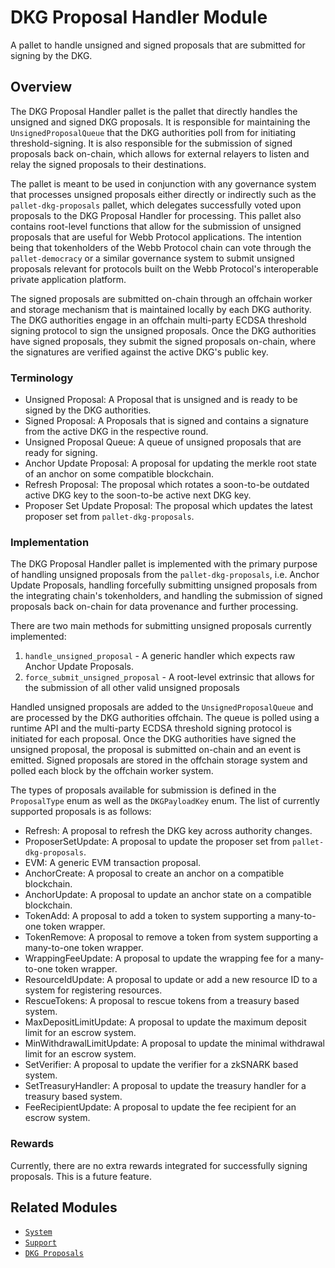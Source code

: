  # DKG Proposal Handler Module

 A pallet to handle unsigned and signed proposals that are submitted for signing by the DKG.

 ## Overview

 The DKG Proposal Handler pallet is the pallet that directly handles the unsigned and
 signed DKG proposals. It is responsible for maintaining the `UnsignedProposalQueue` that the
 DKG authorities poll from for initiating threshold-signing. It is also responsible for the
 submission of signed proposals back on-chain, which allows for external relayers to listen and
 relay the signed proposals to their destinations.

 The pallet is meant to be used in conjunction with any governance system that processes
 unsigned proposals either directly or indirectly such as the `pallet-dkg-proposals` pallet,
 which delegates successfully voted upon proposals to the DKG Proposal Handler for processing.
 This pallet also contains root-level functions that allow for the submission of unsigned
 proposals that are useful for Webb Protocol applications. The intention being that tokenholders
 of the Webb Protocol chain can vote through the `pallet-democracy` or a similar governance
 system to submit unsigned proposals relevant for protocols built on the Webb Protocol's
 interoperable private application platform.

 The signed proposals are submitted on-chain through an offchain worker and storage mechanism
 that is maintained locally by each DKG authority. The DKG authorities engage in an offchain
 multi-party ECDSA threshold signing protocol to sign the unsigned proposals. Once the DKG
 authorities have signed proposals, they submit the signed proposals on-chain, where the
 signatures are verified against the active DKG's public key.

 ### Terminology

 - Unsigned Proposal: A Proposal that is unsigned and is ready to be signed by the DKG
   authorities.
 - Signed Proposal: A Proposals that is signed and contains a signature from the active DKG in
   the respective round.
 - Unsigned Proposal Queue: A queue of unsigned proposals that are ready for signing.
 - Anchor Update Proposal: A proposal for updating the merkle root state of an anchor on some
   compatible blockchain.
 - Refresh Proposal: The proposal which rotates a soon-to-be outdated active DKG key to the
   soon-to-be active next DKG key.
 - Proposer Set Update Proposal: The proposal which updates the latest proposer set from
   `pallet-dkg-proposals`.

 ### Implementation

 The DKG Proposal Handler pallet is implemented with the primary purpose of handling unsigned
 proposals from the `pallet-dkg-proposals`, i.e. Anchor Update Proposals, handling forcefully
 submitting unsigned proposals from the integrating chain's tokenholders, and handling the
 submission of signed proposals back on-chain for data provenance and further processing.

 There are two main methods for submitting unsigned proposals currently implemented:
 1. `handle_unsigned_proposal` - A generic handler which expects raw Anchor Update Proposals.
 2. `force_submit_unsigned_proposal` - A root-level extrinsic that allows for the submission of
 all other valid unsigned proposals

 Handled unsigned proposals are added to the `UnsignedProposalQueue` and are processed by the DKG
 authorities offchain. The queue is polled using a runtime API and the multi-party ECDSA
 threshold signing protocol is initiated for each proposal. Once the DKG authorities have signed
 the unsigned proposal, the proposal is submitted on-chain and an event is emitted.
 Signed proposals are stored in the offchain storage system and polled each block by the offchain
 worker system.

 The types of proposals available for submission is defined in the `ProposalType` enum as well as
 the `DKGPayloadKey` enum. The list of currently supported proposals is as follows:
 - Refresh: A proposal to refresh the DKG key across authority changes.
 - ProposerSetUpdate: A proposal to update the proposer set from `pallet-dkg-proposals`.
 - EVM: A generic EVM transaction proposal.
 - AnchorCreate: A proposal to create an anchor on a compatible blockchain.
 - AnchorUpdate: A proposal to update an anchor state on a compatible blockchain.
 - TokenAdd: A proposal to add a token to system supporting a many-to-one token wrapper.
 - TokenRemove: A proposal to remove a token from system supporting a many-to-one token wrapper.
 - WrappingFeeUpdate: A proposal to update the wrapping fee for a many-to-one token wrapper.
 - ResourceIdUpdate: A proposal to update or add a new resource ID to a system for registering
   resources.
 - RescueTokens: A proposal to rescue tokens from a treasury based system.
 - MaxDepositLimitUpdate: A proposal to update the maximum deposit limit for an escrow system.
 - MinWithdrawalLimitUpdate: A proposal to update the minimal withdrawal limit for an escrow
   system.
 - SetVerifier: A proposal to update the verifier for a zkSNARK based system.
 - SetTreasuryHandler: A proposal to update the treasury handler for a treasury based system.
 - FeeRecipientUpdate: A proposal to update the fee recipient for an escrow system.

 ### Rewards

 Currently, there are no extra rewards integrated for successfully signing proposals. This is a
 future feature.

 ## Related Modules

 * [`System`](https://github.com/paritytech/substrate/tree/master/frame/system)
 * [`Support`](https://github.com/paritytech/substrate/tree/master/frame/support)
 * [`DKG Proposals`](../../pallet-dkg-proposals)
